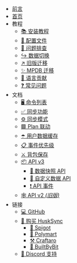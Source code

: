* [前言](README.md)
* [首页](home.md)
* 教程
  * [📚 安装教程](guides.setup.md)
  * [📄 配置文件](guides.config-file.md)
  * [🔗 问题排查](guides.troubleshooting.md)
  * [↪️ 数据切换](guides.data-rotation.md)
  * [↗️ 旧版迁移](guides.legacy-migration.md)
  * [✨ MPDB 迁移](guides.mpdb-migration.md)
  * [🎏 语言贡献](guides.translations.md)
  * [❓ 常见问题](guides.faqs.md)
* 文档
  * [🖥️ 命令列表](documentation.commands.md)
  * [✅ 同步功能](documentation.sync-features.md)
  * [⚙️ 同步模式](documentation.sync-modes.md)
  * [🟩 Plan 联动](documentation.plan-hook.md)
  * [☂️ 用户数据缓存](documentation.dumping-userdata.md)
  * [📋 事件优先级](documentation.event-priorties.md)
  * [⚔️ 背包保存](documentation.keep-inventory.md)
  * [📦 API v3](documentation.api.md)
    * [📝 数据快照 API](documentation.api.data-snapshot-api.md)
    * [📝 自定义数据 API](documentation.api.data-snapshot-api.md)
    * [❗ API 事件](documentation.api.api-events.md)
  * [🕸️ API v2 *(旧版)*](documentation.api.api-v2.md)
* 链接
  * [💻 GitHub](https://github.com/WiIIiam278/HuskSync)
  * [📂 购买 HuskSync](https://william278.net/project/husksync/)
      * [🚰 Spigot](https://www.spigotmc.org/resources/husksync.97144/)
      * [🛒 Polymart](https://polymart.org/resource/husksync.1634)
      * [⚒️ Craftaro](https://craftaro.com/marketplace/product/husksync.758)
      * [🛒 BuiltByBit](https://craftaro.com/marketplace/product/husksync.758)
  * [💬 Discord 支持](https://discord.gg/tVYhJfyDWG)